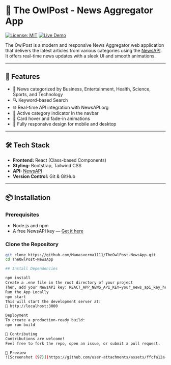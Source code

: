 # 🦉 The OwlPost - News Aggregator App

[![License: MIT](https://img.shields.io/badge/License-MIT-yellow.svg)](https://opensource.org/licenses/MIT)
[![Live Demo](https://img.shields.io/badge/Live%20Demo-Click%20Here-brightgreen)](#)

The OwlPost is a modern and responsive News Aggregator web application that delivers the latest articles from various categories using the [NewsAPI](https://newsapi.org/). It offers real-time news updates with a sleek UI and smooth animations.

---

## 🚀 Features

- 📰 News categorized by Business, Entertainment, Health, Science, Sports, and Technology
- 🔍 Keyword-based Search
- 🌐 Real-time API integration with NewsAPI.org
- 🎯 Active category indicator in the navbar
- 💫 Card hover and fade-in animations
- 📱 Fully responsive design for mobile and desktop

---

## 🛠️ Tech Stack

- **Frontend:** React (Class-based Components)
- **Styling:** Bootstrap, Tailwind CSS
- **API:** [NewsAPI](https://newsapi.org/)
- **Version Control:** Git & GitHub

---

## 📦 Installation

### Prerequisites

- Node.js and npm
- A free NewsAPI key — [Get it here](https://newsapi.org/)

### Clone the Repository

```bash
git clone https://github.com/Manasverma1111/TheOwlPost-NewsApp.git
cd TheOwlPost-NewsApp

## Install Dependencies

npm install
Create a .env file in the root directory of your project
Then, add your NewsAPI key: REACT_APP_NEWS_API_KEY=your_news_api_key_here
Run the App Locally
npm start
This will start the development server at:
🔗 http://localhost:3000

Deployment
To create a production-ready build:
npm run build

🤝 Contributing
Contributions are welcome!
Feel free to fork the repo, open an issue, or submit a pull request.

📸 Preview
![Screenshot (97)](https://github.com/user-attachments/assets/ffcfa12a-9126-4751-a9b2-cf38015fca70)
